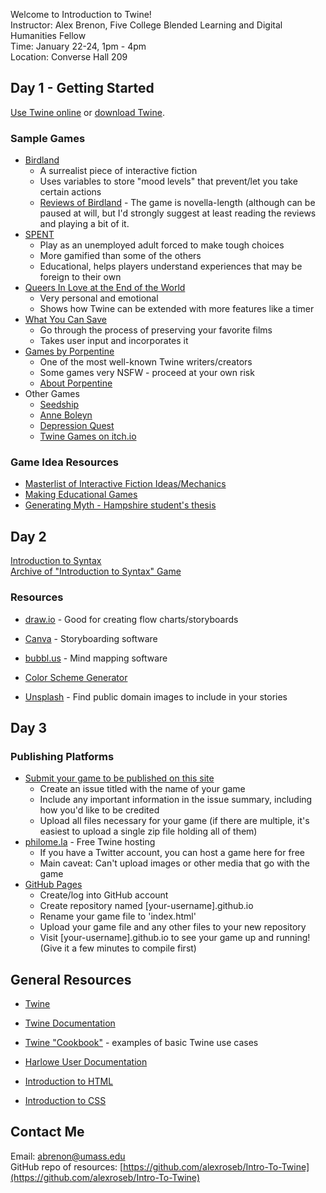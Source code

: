 Welcome to Introduction to Twine!
<br/>
Instructor: Alex Brenon, Five College Blended Learning and Digital Humanities Fellow
<br/>
Time: January 22-24, 1pm - 4pm
<br/>
Location: Converse Hall 209

## Day 1 - Getting Started

[Use Twine online](https://twinery.org/2) or [download Twine](https://twinery.org).

### Sample Games
- [Birdland](https://birdland.camp/) 
   - A surrealist piece of interactive fiction
   - Uses variables to store "mood levels" that prevent/let you take certain actions
   - [Reviews of Birdland](http://ifdb.tads.org/viewgame?id=ap1651hvjldbuugj) - The game is novella-length (although can be paused at will, but I'd strongly suggest at least reading the reviews and playing a bit of it.
- [SPENT](http://playspent.org/html/)
   - Play as an unemployed adult forced to make tough choices
   - More gamified than some of the others
   - Educational, helps players understand experiences that may be foreign to their own
- [Queers In Love at the End of the World](https://w.itch.io/end-of-the-world)
   - Very personal and emotional
   - Shows how Twine can be extended with more features like a timer
- [What You Can Save](https://umass.experienceplay.education/what-you-can-save/)
   - Go through the process of preserving your favorite films
   - Takes user input and incorporates it
- [Games by Porpentine](http://slimedaughter.com/games/)
   - One of the most well-known Twine writers/creators
   - Some games very NSFW - proceed at your own risk
   - [About Porpentine](http://slimedaughter.com/cv.html)
- Other Games
   - [Seedship](http://philome.la/johnayliff/seedship/play)
   - [Anne Boleyn](https://experienceplay.education/anneboleyn/)
   - [Depression Quest](http://www.depressionquest.com/dqfinal.html)
   - [Twine Games on itch.io](https://itch.io/games/tag-twine)

### Game Idea Resources
- [Masterlist of Interactive Fiction Ideas/Mechanics](https://emshort.blog/2008/03/06/ideas-for-interactive-fiction/)
- [Making Educational Games](https://edutwine.wordpress.com/ideas/)
- [Generating Myth - Hampshire student's thesis](http://5collbldh.org/dh/sandbox/bailey-fernandez-on-generating-myth-five-college-undergrad-fellow-projects-2017-2018/)

## Day 2
[Introduction to Syntax](assets/Twine/Twine-Intro-Game.html)
<br/>
[Archive of "Introduction to Syntax" Game](assets/Twine/Twine-Intro-Game-Archive.html)

### Resources
- [draw.io](https://www.draw.io/) - Good for creating flow charts/storyboards
- [Canva](https://www.canva.com) - Storyboarding software
- [bubbl.us](https://bubbl.us) - Mind mapping software

- [Color Scheme Generator](https://coolors.co)
- [Unsplash](https://unsplash.com/) - Find public domain images to include in your stories

## Day 3

### Publishing Platforms
- [Submit your game to be published on this site](https://github.com/alexroseb/Intro-To-Twine/issues/new)
   - Create an issue titled with the name of your game
   - Include any important information in the issue summary, including how you'd like to be credited
   - Upload all files necessary for your game (if there are multiple, it's easiest to upload a single zip file holding all of them)
- [philome.la](http://philome.la/) - Free Twine hosting
   - If you have a Twitter account, you can host a game here for free
   - Main caveat: Can't upload images or other media that go with the game
- [GitHub Pages](http://github.com)
   - Create/log into GitHub account
   - Create repository named [your-username].github.io
   - Rename your game file to 'index.html'
   - Upload your game file and any other files to your new repository
   - Visit [your-username].github.io to see your game up and running! (Give it a few minutes to compile first)

<!--
## Final Products 
Once the projects are finished, people who agree to have their games shared will have them posted here.
-->

## General Resources
- [Twine](https://twinery.org)
- [Twine Documentation](https://twinery.org/wiki/)
- [Twine "Cookbook"](https://twinery.org/cookbook/) - examples of basic Twine use cases
- [Harlowe User Documentation](https://twine2.neocities.org/)


- [Introduction to HTML](https://www.w3schools.com/html/)
- [Introduction to CSS](https://www.w3schools.com/css/default.asp)

## Contact Me
Email: [abrenon@umass.edu](mailto:abrenon@umass.edu)
<br/>
GitHub repo of resources: [https://github.com/alexroseb/Intro-To-Twine](https://github.com/alexroseb/Intro-To-Twine)
